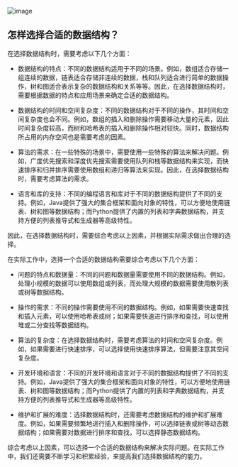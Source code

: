 ![image](https://user-images.githubusercontent.com/107925483/230784658-8c31a837-52ae-40f3-94aa-8c65d59c4ea1.png)

## 怎样选择合适的数据结构？
在选择数据结构时，需要考虑以下几个方面：

- 数据结构的特点：不同的数据结构适用于不同的场景。例如，数组适合存储一组连续的数据，链表适合存储非连续的数据，栈和队列适合进行简单的数据操作，树和图适合表示复杂的数据结构和关系等等。因此，在选择数据结构时，需要根据数据的特点和应用场景来确定合适的数据结构。

- 数据结构的时间和空间复杂度：不同的数据结构对于不同的操作，其时间和空间复杂度也会不同。例如，数组的插入和删除操作需要移动大量的元素，因此时间复杂度较高，而树和哈希表的插入和删除操作相对较快。同时，数据结构所占用的内存空间也是需要考虑的因素。

- 算法的需求：在一些特殊的场景中，需要使用一些特殊的算法来解决问题。例如，广度优先搜索和深度优先搜索需要使用队列和栈等数据结构来实现，而快速排序和归并排序需要使用数组和递归等算法来实现。因此，在选择数据结构时，需要考虑算法的需求。

- 语言和库的支持：不同的编程语言和库对于不同的数据结构提供了不同的支持。例如，Java提供了强大的集合框架和面向对象的特性，可以方便地使用链表、树和图等数据结构；而Python提供了内置的列表和字典数据结构，并支持方便的列表推导式和生成器等高级特性。

因此，在选择数据结构时，需要综合考虑以上因素，并根据实际需求做出合理的选择。

在实际工作中，选择一个合适的数据结构需要综合考虑以下几个方面：

- 问题的特点和数据量：不同的问题和数据量需要使用不同的数据结构。例如，处理小规模的数据可以使用数组或列表，而处理大规模的数据需要使用散列表或树等数据结构。

- 操作的需求：不同的操作需要使用不同的数据结构。例如，如果需要快速查找和插入元素，可以使用哈希表或树；如果需要快速进行排序和查找，可以使用堆或二分查找等数据结构。

- 算法的复杂度：在选择数据结构时，需要考虑算法的时间和空间复杂度。例如，如果需要进行快速排序，可以选择使用快速排序算法，但需要注意其空间复杂度。

- 开发环境和语言：不同的开发环境和语言对于不同的数据结构提供了不同的支持。例如，Java提供了强大的集合框架和面向对象的特性，可以方便地使用链表、树和图等数据结构；而Python提供了内置的列表和字典数据结构，并支持方便的列表推导式和生成器等高级特性。

- 维护和扩展的难度：选择数据结构时，还需要考虑数据结构的维护和扩展难度。例如，如果需要频繁地进行插入和删除操作，可以选择链表或树等动态数据结构；如果需要对数据进行排序和查找，可以选择静态数据结构。

综合考虑以上因素，可以选择一个合适的数据结构来解决实际问题。在实际工作中，我们还需要不断学习和积累经验，来提高我们选择数据结构的能力。
